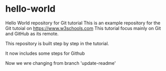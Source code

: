 # hello-world
Hello World repository for Git tutorial
This is an example repository for the Git tutoial on https://www.w3schools.com
This tutorial focus mainly on Git and GitHub as its remote.

This repository is built step by step in the tutorial.

It now includes some steps for Github

Now we wre changing from branch 'update-readme'
